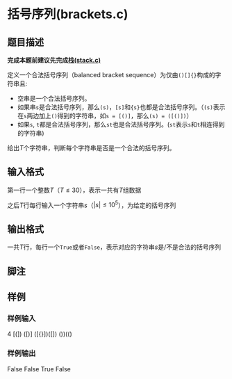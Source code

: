 # 括号序列(brackets.c)

## 题目描述

**完成本题前建议先完成[栈(stack.c)](http://172.26.41.176:5000/contest/9/problem/23)**

定义一个合法括号序列（balanced bracket sequence）为仅由`()[]{}`构成的字符串且:

- 空串是一个合法括号序列。
- 如果串`s`是合法括号序列，那么`(s)`，`[s]`和`{s}`也都是合法括号序列。（`(s)`表示在`s`两边加上`()`得到的字符串，如`s = [()]`，那么`(s) = ([()])`）
- 如果`s`, `t`都是合法括号序列，那么`st`也是合法括号序列。(`st`表示`s`和`t`相连得到的字符串)

给出$T$个字符串，判断每个字符串是否是一个合法的括号序列。

## 输入格式

第一行一个整数$T$（$T \leqslant 30$），表示一共有$T$组数据

之后$T$行每行输入一个字符串$s$（$|s| \leqslant 10^5$），为给定的括号序列

## 输出格式

一共$T$行，每行一个`True`或者`False`，表示对应的字符串$s$是/不是合法的括号序列

## 脚注

## 样例

### 样例输入

4
[(])
([)]
([{}])([])
())(()

### 样例输出

False
False
True
False
